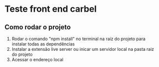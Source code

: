 <h1>Teste front end carbel</h1>

<h2> Como rodar o projeto </h2>
<ol>
  <li>Rodar o comando "npm install" no terminal na raiz do projeto para instalar todas as dependências</li>
  <li>Instalar a extensão live server ou inicar um servidor local na pasta raiz do projeto</li>
  <li>Acessar o endereço local</li>
</ol>

